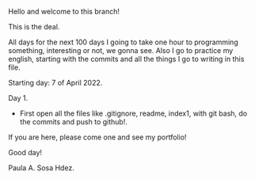 Hello and welcome to this branch!

This is the deal.

All days for the next 100 days I going to take one hour to programming something, interesting or not, we gonna see.
Also I go to practice my english, starting with the commits and all the things I go to writing in this file.

Starting day: 7 of April 2022.

Day 1. 
- First open all the files like .gitignore, readme, index1, with git bash, do the commits and push to github!.


If you are here, please come one and see my portfolio!

Good day!

Paula A. Sosa Hdez.

